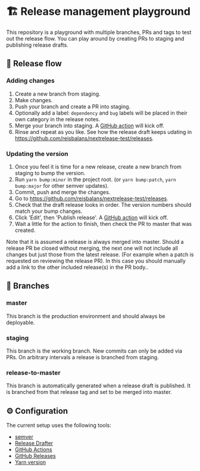 # 🏗 Release management playground

This repository is a playground with multiple branches, PRs and tags to test out the release flow. You can play around by creating PRs to staging and publishing release drafts.

## 🌊 Release flow

### Adding changes

1. Create a new branch from staging.
1. Make changes.
1. Push your branch and create a PR into staging.
1. Optionally add a label: `dependency` and `bug` labels will be placed in their own category in the release notes.
1. Merge your branch into staging. A [GitHub action](.github/workflow/release-drafter.yml) will kick off.
1. Rinse and repeat as you like. See how the release draft keeps udating in https://github.com/reisbalans/nextrelease-test/releases.

### Updating the version

1. Once you feel it is time for a new release, create a new branch from staging to bump the version.
1. Run `yarn bump:minor` in the project root. (or `yarn bump:patch`, `yarn bump:major` for other semver updates).
1. Commit, push and merge the changes.
1. Go to https://github.com/reisbalans/nextrelease-test/releases.
1. Check that the draft release looks in order. The version numbers should match your bump changes.
1. Click 'Edit', then 'Publish release'. A [GitHub action](.github/workflow/release-master-pr.yml) will kick off.
1. Wait a little for the action to finish, then check the PR to master that was created.

Note that it is assumed a release is always merged into master. Should a release PR be closed without merging, the next one will not include all changes but just those from the latest release. (For example when a patch is requested on reviewing the release PR). In this case you should manually add a link to the other included release(s) in the PR body..

## 🎋 Branches

### master

This branch is the production environment and should always be deployable.

### staging

This branch is the working branch. New commits can only be added via PRs. On arbitrary intervals a release is branched from staging.

### release-to-master

This branch is automatically generated when a release draft is published. It is branched from that release tag and set to be merged into master.

## ⚙️ Configuration

The current setup uses the following tools:

- [semver](https://semver.org/)
- [Release Drafter](https://github.com/release-drafter/release-drafter)
- [GitHub Actions](https://help.github.com/en/actions)
- [GitHub Releases](https://help.github.com/en/github/administering-a-repository/managing-releases-in-a-repository)
- [Yarn version](https://classic.yarnpkg.com/en/docs/cli/version/)
